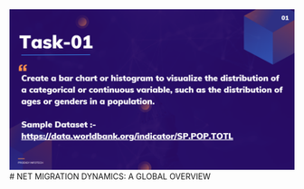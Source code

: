 <img src="https://github.com/ajayvighnesh/PRODIGY_DS_01/blob/main/DS_TASK 01.png"   >
# NET MIGRATION DYNAMICS: A GLOBAL OVERVIEW
